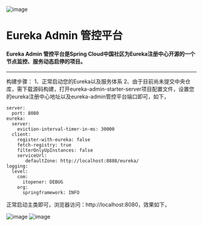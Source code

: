![image](https://img.shields.io/circleci/project/github/RedSparr0w/node-csgo-parser.svg)
# Eureka Admin 管控平台
#### Eureka Admin 管控平台是Spring Cloud中国社区为Eureka注册中心开源的一个节点监控、服务动态启停的项目。
***
构建步骤：
1、正常启动您的Eureka以及服务体系
2、由于目前尚未提交中央仓库，需下载源码构建，打开eureka-admin-starter-server项目配置文件，设置您的eureka注册中心地址以及eureka-admin管控平台端口即可，如下，
```
server:
  port: 8080
eureka:
  server: 
    eviction-interval-timer-in-ms: 30000
  client:
    register-with-eureka: false
    fetch-registry: true
    filterOnlyUpInstances: false
    serviceUrl:
       defaultZone: http://localhost:8888/eureka/
logging:
  level:
    com:
      itopener: DEBUG
    org:
      springframework: INFO
```
正常启动主类即可，浏览器访问：http://localhost:8080，效果如下，
    

![image](https://github.com/SpringCloud/eureka-admin/blob/master/eureka-admin-sample/eureka-admin-sample-eureka-server/img/Dashboard.png)
![image](https://github.com/SpringCloud/eureka-admin/blob/master/eureka-admin-sample/eureka-admin-sample-eureka-server/img/Admin.png)
